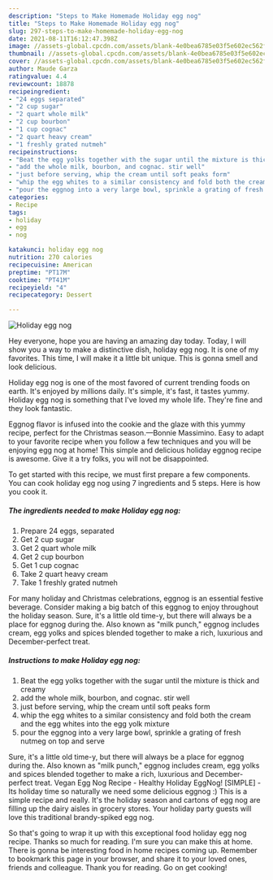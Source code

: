 ```yaml
---
description: "Steps to Make Homemade Holiday egg nog"
title: "Steps to Make Homemade Holiday egg nog"
slug: 297-steps-to-make-homemade-holiday-egg-nog
date: 2021-08-11T16:12:47.398Z
image: //assets-global.cpcdn.com/assets/blank-4e0bea6785e03f5e602ec562f230caae08da540cada707380b4fe1bbebba43da.png
thumbnail: //assets-global.cpcdn.com/assets/blank-4e0bea6785e03f5e602ec562f230caae08da540cada707380b4fe1bbebba43da.png
cover: //assets-global.cpcdn.com/assets/blank-4e0bea6785e03f5e602ec562f230caae08da540cada707380b4fe1bbebba43da.png
author: Maude Garza
ratingvalue: 4.4
reviewcount: 18878
recipeingredient:
- "24 eggs separated"
- "2 cup sugar"
- "2 quart whole milk"
- "2 cup bourbon"
- "1 cup cognac"
- "2 quart heavy cream"
- "1 freshly grated nutmeh"
recipeinstructions:
- "Beat the egg yolks together with the sugar until the mixture is thick and creamy"
- "add the whole milk, bourbon, and cognac. stir well"
- "just before serving, whip the cream until soft peaks form"
- "whip the egg whites to a similar consistency and fold both the cream and the egg whites into the egg yolk mixture"
- "pour the eggnog into a very large bowl, sprinkle a grating of fresh nutmeg on top and serve"
categories:
- Recipe
tags:
- holiday
- egg
- nog

katakunci: holiday egg nog 
nutrition: 270 calories
recipecuisine: American
preptime: "PT17M"
cooktime: "PT41M"
recipeyield: "4"
recipecategory: Dessert

---
```



![Holiday egg nog](//assets-global.cpcdn.com/assets/blank-4e0bea6785e03f5e602ec562f230caae08da540cada707380b4fe1bbebba43da.png)

Hey everyone, hope you are having an amazing day today. Today, I will show you a way to make a distinctive dish, holiday egg nog. It is one of my favorites. This time, I will make it a little bit unique. This is gonna smell and look delicious.

Holiday egg nog is one of the most favored of current trending foods on earth. It's enjoyed by millions daily. It's simple, it's fast, it tastes yummy. Holiday egg nog is something that I've loved my whole life. They're fine and they look fantastic.

Eggnog flavor is infused into the cookie and the glaze with this yummy recipe, perfect for the Christmas season.—Bonnie Massimino. Easy to adapt to your favorite recipe when you follow a few techniques and you will be enjoying egg nog at home! This simple and delicious holiday eggnog recipe is awesome. Give it a try folks, you will not be disappointed.


To get started with this recipe, we must first prepare a few components. You can cook holiday egg nog using 7 ingredients and 5 steps. Here is how you cook it.

<!--inarticleads1-->

##### The ingredients needed to make Holiday egg nog:

1. Prepare 24 eggs, separated
1. Get 2 cup sugar
1. Get 2 quart whole milk
1. Get 2 cup bourbon
1. Get 1 cup cognac
1. Take 2 quart heavy cream
1. Take 1 freshly grated nutmeh


For many holiday and Christmas celebrations, eggnog is an essential festive beverage. Consider making a big batch of this eggnog to enjoy throughout the holiday season. Sure, it&#39;s a little old time-y, but there will always be a place for eggnog during the. Also known as &#34;milk punch,&#34; eggnog includes cream, egg yolks and spices blended together to make a rich, luxurious and December-perfect treat. 

<!--inarticleads2-->

##### Instructions to make Holiday egg nog:

1. Beat the egg yolks together with the sugar until the mixture is thick and creamy
1. add the whole milk, bourbon, and cognac. stir well
1. just before serving, whip the cream until soft peaks form
1. whip the egg whites to a similar consistency and fold both the cream and the egg whites into the egg yolk mixture
1. pour the eggnog into a very large bowl, sprinkle a grating of fresh nutmeg on top and serve


Sure, it&#39;s a little old time-y, but there will always be a place for eggnog during the. Also known as &#34;milk punch,&#34; eggnog includes cream, egg yolks and spices blended together to make a rich, luxurious and December-perfect treat. Vegan Egg Nog Recipe - Healthy Holiday EggNog! [SIMPLE] - Its holiday time so naturally we need some delicious eggnog :) This is a simple recipe and really. It&#39;s the holiday season and cartons of egg nog are filling up the dairy aisles in grocery stores. Your holiday party guests will love this traditional brandy-spiked egg nog. 

So that's going to wrap it up with this exceptional food holiday egg nog recipe. Thanks so much for reading. I'm sure you can make this at home. There is gonna be interesting food in home recipes coming up. Remember to bookmark this page in your browser, and share it to your loved ones, friends and colleague. Thank you for reading. Go on get cooking!
